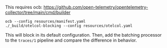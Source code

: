 This requires ocb: https://github.com/open-telemetry/opentelemetry-collector/tree/main/cmd/builder

```
ocb --config resources/manifest.yaml
./_build/otelcol-blocking --config resources/otelcol.yaml
```

This will block in its default configuration. Then, add the batching processor to the `traces/1` pipeline and compare the difference in behavior.
